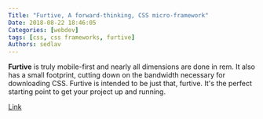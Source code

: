 ```yaml
---
Title: "Furtive, A forward-thinking, CSS micro-framework"
Date: 2018-08-22 18:46:05
Categories: [webdev]
tags: [css, css frameworks, furtive]
Authors: sedlav
---
```


**Furtive** is truly mobile-first and nearly all dimensions are done in rem. It also has a small footprint, cutting down on the bandwidth necessary for downloading CSS. Furtive is intended to be just that, furtive. It's the perfect starting point to get your project up and running.

[Link](http://furtive.co/)
